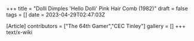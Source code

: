 +++
title = "Dolli Dimples 'Hello Dolli' Pink Hair Comb (1982)"
draft = false
tags = []
date = 2023-04-29T02:47:03Z

[Article]
contributors = ["The 64th Gamer","CEC Tinley"]
gallery = []
+++
text/x-wiki